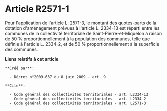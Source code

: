 # Article R2571-1

Pour l'application de l'article L. 2571-3, le montant des quotes-parts de la dotation d'aménagement prévues à l'article L.
2334-13 est réparti entre les communes de la collectivité territoriale de Saint-Pierre-et-Miquelon à raison de 50 %
proportionnellement à la population des communes, telle que définie à l'article L. 2334-2, et de 50 % proportionnellement à
la superficie des communes.

**Liens relatifs à cet article**

	**Créé par**:

	  - Décret n°2009-637 du 8 juin 2009 - art. 9

	**Cite**:

	  - Code général des collectivités territoriales - art. L2334-13
	  - Code général des collectivités territoriales - art. L2334-2
	  - Code général des collectivités territoriales - art. L2571-3
